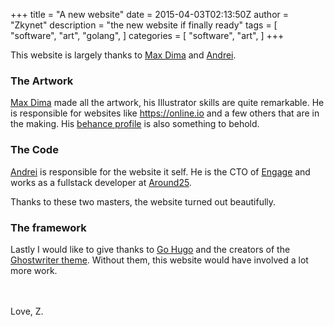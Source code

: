 +++
title = "A new website"
date = 2015-04-03T02:13:50Z
author = "Zkynet"
description = "the new website if finally ready"
tags = [
    "software",
    "art",
    "golang",
]
categories = [
    "software",
    "art",
]
+++

This website is largely thanks to <a href="https://www.facebook.com/dima.maxy">Max Dima</a> and <a href="https://www.facebook.com/rat.andrei">Andrei</a>.<br>


### The Artwork
 <a href="https://www.facebook.com/dima.maxy">Max Dima</a> made all the artwork, his Illustrator skills are quite remarkable. He is responsible for websites like https://online.io and a few others that are in the making. His <a href="https://www.behance.net/CoonOne?fbclid=IwAR3nLPf04fJtPq4tlRZrSiVorr2fSV0mA_zdAhE4LQzOnpB8RFpWb9B2398">behance profile</a> is also something to behold. 

### The Code
<a href="https://www.facebook.com/rat.andrei">Andrei</a> is responsible for the website it self. He is the CTO of <a href="https://get.engageapp.today/index.html">Engage</a> and works as a fullstack developer at <a href="https://around25.com/">Around25</a>. 

Thanks to these two masters, the website turned out beautifully. 

### The framework

Lastly I would like to give thanks to <a href="https://gohugo.io">Go Hugo</a> and the creators of the <a href="https://themes.gohugo.io/ghostwriter/">Ghostwriter theme</a>. Without them, this website would have involved a lot more work. 

<br><br>
Love, Z.